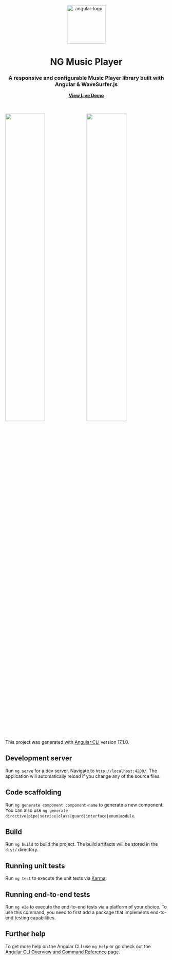 <p align="center">
  <img src="https://raw.githubusercontent.com/angular/angular/main/aio/src/assets/images/logos/angular/angular_renaissance.png" alt="angular-logo" width="120px" height="120px"/>
  <br>
</p>

<h1 align="center">NG Music Player</h1>

<h3 align="center">A responsive and configurable Music Player library built with Angular & WaveSurfer.js</h3>

<p align="center">
  <a href="ng-music-player.netlify.app/"><strong>View Live Demo</strong></a>
  <br>
  <br>
  <br>
</p>

<p>
  <img src="https://github.com/OanaSurdea/ng-music-player/assets/73647486/b5d6ad3d-99ac-4b6c-92a2-251f92bdb64b" width="49.5%" />
  <img src="https://github.com/OanaSurdea/ng-music-player/assets/73647486/e3705ab8-fca8-4f63-a2cd-211023677bbb" width="49.5%" />
</p>

This project was generated with [Angular CLI](https://github.com/angular/angular-cli) version 17.1.0.

## Development server

Run `ng serve` for a dev server. Navigate to `http://localhost:4200/`. The application will automatically reload if you change any of the source files.

## Code scaffolding

Run `ng generate component component-name` to generate a new component. You can also use `ng generate directive|pipe|service|class|guard|interface|enum|module`.

## Build

Run `ng build` to build the project. The build artifacts will be stored in the `dist/` directory.

## Running unit tests

Run `ng test` to execute the unit tests via [Karma](https://karma-runner.github.io).

## Running end-to-end tests

Run `ng e2e` to execute the end-to-end tests via a platform of your choice. To use this command, you need to first add a package that implements end-to-end testing capabilities.

## Further help

To get more help on the Angular CLI use `ng help` or go check out the [Angular CLI Overview and Command Reference](https://angular.io/cli) page.
